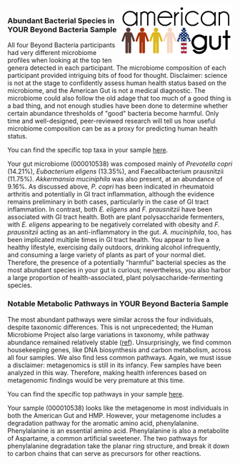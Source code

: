 <img style="float: right" height="50%" width="50%" src="img/logo.png">

### Abundant Bacterial Species in YOUR Beyond Bacteria Sample

All four Beyond Bacteria participants had very different microbiome profiles
when looking at the top ten genera detected in each participant. The microbiome
composition of each participant provided intriguing bits of food for thought.
Disclaimer: science is not at the stage to confidently assess human health
status based on the microbiome, and the American Gut is not a medical
diagnostic. The microbiome could also follow the old adage that too much of a
good thing is a bad thing, and not enough studies have been done to determine
whether certain abundance thresholds of "good" bacteria become harmful. Only
time and well-designed, peer-reviewed research will tell us how useful
microbiome composition can be as a proxy for predicting human health status.

You can find the specific top taxa in your sample
[here](http://nbviewer.ipython.org/github/biocore/American-Gut/blob/master/ipynb/beyond_bacteria.ipynb#000010538_taxa).

Your gut microbiome (000010538) was composed mainly of *Prevotella copri*
(14.21%), *Eubacterium eligens* (13.35%), and Faecalibacterium prausnitzii
(11.75%). *Akkermansia muciniphila* was also present, at an abundance of 9.16%.
As discussed above, *P. copri* has been indicated in rheumatoid arthritis and
potentially in GI tract inflammation, although the evidence remains preliminary
in both cases, particularly in the case of GI tract inflammation. In contrast,
both *E. eligens* and *F. prausnitzii* have been associated with GI tract health.
Both are plant polysaccharide fermenters, with *E. eligens* appearing to be
negatively correlated with obesity and *F. prausnitzii* acting as an
anti-inflammatory in the gut. *A. muciniphila*, too, has been implicated multiple
times in GI tract health. You appear to live a healthy lifestyle, exercising
daily outdoors, drinking alcohol infrequently, and consuming a large variety of
plants as part of your normal diet. Therefore, the presence of a potentially
"harmful" bacterial species as the most abundant species in your gut is
curious; nevertheless, you also harbor a large proportion of health-associated,
plant polysaccharide-fermenting species.

### Notable Metabolic Pathways in YOUR Beyond Bacteria Sample

The most abundant pathways were similar across the four individuals, despite
taxonomic differences. This is not unprecedented; the Human Microbiome Project
also large variations in taxonomy, while pathway abundance remained relatively
stable ([ref](http://www.ncbi.nlm.nih.gov/pubmed/22699609)). Unsurprisingly, we
find common housekeeping genes, like DNA biosynthesis and carbon metabolism,
across all four samples. We also find less common pathways. Again, we must
issue a disclaimer: metagenomics is still in its infancy. Few samples have been
analyzed in this way. Therefore, making health inferences based on metagenomic
findings would be very premature at this time.

You can find the specific top pathways in your sample
[here](http://nbviewer.ipython.org/github/biocore/American-Gut/blob/master/ipynb/beyond_bacteria.ipynb#000010538_pathway).

Your sample (000010538) looks like the metagenome in most individuals in both
the American Gut and HMP. However, your metagenome includes a degradation
pathway for the aromatic amino acid, phenylalanine. Phenylalanine is an
essential amino acid. Phenylalanine is also a metabolite of Aspartame, a common
artificial sweetener.  The two pathways for phenylalanine degradation take the
planar ring structure, and break it down to carbon chains that can serve as
precursors for other reactions.
